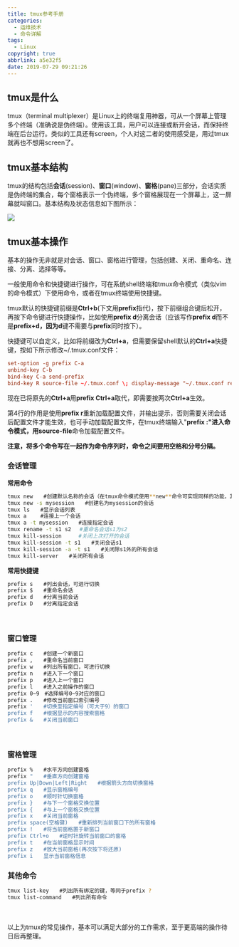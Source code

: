 ```yaml
---
title: tmux参考手册
categories:
  - 运维技术
  - 命令详解
tags:
  - Linux
copyright: true
abbrlink: a5e32f5
date: 2019-07-29 09:21:26
---
```


## tmux是什么

tmux（terminal multiplexer）是Linux上的终端复用神器，可从一个屏幕上管理多个终端（准确说是伪终端）。使用该工具，用户可以连接或断开会话，而保持终端在后台运行。类似的工具还有screen，个人对这二者的使用感受是，用过tmux就再也不想用screen了。



## tmux基本结构

tmux的结构包括**会话**(session)、**窗口**(window)、**窗格**(pane)三部分，会话实质是伪终端的集合，每个窗格表示一个伪终端，多个窗格展现在一个屏幕上，这一屏幕就叫窗口。基本结构及状态信息如下图所示：

![](1.png)

<!--more-->

## tmux基本操作

基本的操作无非就是对会话、窗口、窗格进行管理，包括创建、关闭、重命名、连接、分离、选择等等。

一般使用命令和快捷键进行操作，可在系统shell终端和tmux命令模式（类似vim的命令模式）下使用命令，或者在tmux终端使用快捷键。

tmux默认的快捷键前缀是**Ctrl+b**(下文用**prefix**指代)，按下前缀组合键后松开，再按下命令键进行快捷操作，比如使用**prefix d**分离会话（应该写作**prefix d**而不是**prefix+d，**因为**d**键不需要与**prefix**同时按下）。

快捷键可以自定义，比如将前缀改为**Ctrl+a**，但需要保留shell默认的**Ctrl+a**快捷键，按如下所示修改~/.tmux.conf文件：

```conf
set-option -g prefix C-a
unbind-key C-b
bind-key C-a send-prefix
bind-key R source-file ~/.tmux.conf \; display-message "~/.tmux.conf reloaded."
```

现在已将原先的**Ctrl+a**用**prefix Ctrl+a**取代，即需要按两次**Ctrl+a**生效。

第4行的作用是使用**prefix r**重新加载配置文件，并输出提示，否则需要关闭会话后配置文件才能生效，也可手动加载配置文件，在tmux终端输入"**prefix :"**进入命令模式，用**source-file**命令加载配置文件。

**注意，将多个命令写在一起作为命令序列时，命令之间要用空格和分号分隔。**



### 会话管理

**常用命令**

```bash
tmux new　　#创建默认名称的会话（在tmux命令模式使用**new**命令可实现同样的功能，其他命令同理，后文不再列出tmux终端命令）
tmux new -s mysession　　#创建名为mysession的会话
tmux ls　　#显示会话列表
tmux a 　　#连接上一个会话
tmux a -t mysession　　#连接指定会话
tmux rename -t s1 s2　 #重命名会话s1为s2
tmux kill-session　　  #关闭上次打开的会话
tmux kill-session -t s1　　#关闭会话s1
tmux kill-session -a -t s1　　#关闭除s1外的所有会话
tmux kill-server　　#关闭所有会话
```



**常用快捷键**

```bash
prefix s　　#列出会话，可进行切换
prefix $　　#重命名会话
prefix d　　#分离当前会话
prefix D　　#分离指定会话
```

　　

### 窗口管理

```bash
prefix c　　#创建一个新窗口
prefix ,　　#重命名当前窗口
prefix w　　#列出所有窗口，可进行切换
prefix n　　#进入下一个窗口
prefix p　　#进入上一个窗口
prefix l　　#进入之前操作的窗口
prefix 0~9　#选择编号0~9对应的窗口
prefix .　　#修改当前窗口索引编号
prefix '　　#切换至指定编号（可大于9）的窗口
prefix f　　#根据显示的内容搜索窗格
prefix &　　#关闭当前窗口
```

　

### **窗格管理**

```bash
prefix %　　#水平方向创建窗格
prefix "　　#垂直方向创建窗格
prefix Up|Down|Left|Right　　#根据箭头方向切换窗格
prefix q　　#显示窗格编号
prefix o　　#顺时针切换窗格
prefix }　　#与下一个窗格交换位置
prefix {　　#与上一个窗格交换位置
prefix x　　#关闭当前窗格
prefix space(空格键)　　#重新排列当前窗口下的所有窗格
prefix !　　#将当前窗格置于新窗口
prefix Ctrl+o　　#逆时针旋转当前窗口的窗格
prefix t　　#在当前窗格显示时间
prefix z　　#放大当前窗格(再次按下将还原)
prefix i　　显示当前窗格信息
```

 

### **其他命令**

```bash
tmux list-key　　#列出所有绑定的键，等同于prefix ?
tmux list-command　　#列出所有命令
```

　　

以上为tmux的常见操作，基本可以满足大部分的工作需求，至于更高端的操作待日后再整理。